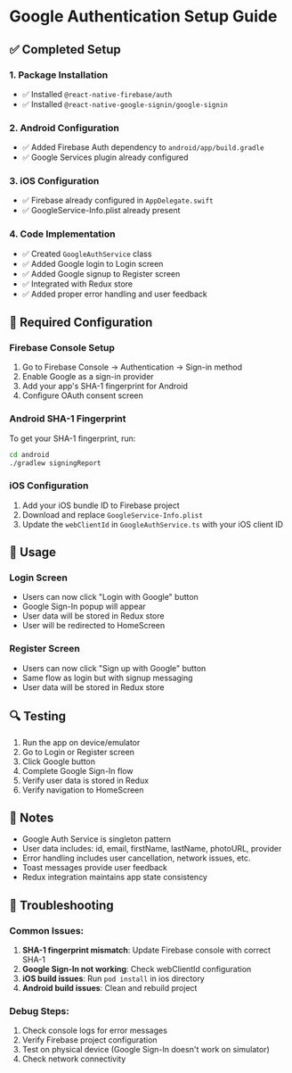# Google Authentication Setup Guide

## ✅ Completed Setup

### 1. Package Installation
- ✅ Installed `@react-native-firebase/auth`
- ✅ Installed `@react-native-google-signin/google-signin`

### 2. Android Configuration
- ✅ Added Firebase Auth dependency to `android/app/build.gradle`
- ✅ Google Services plugin already configured

### 3. iOS Configuration
- ✅ Firebase already configured in `AppDelegate.swift`
- ✅ GoogleService-Info.plist already present

### 4. Code Implementation
- ✅ Created `GoogleAuthService` class
- ✅ Added Google login to Login screen
- ✅ Added Google signup to Register screen
- ✅ Integrated with Redux store
- ✅ Added proper error handling and user feedback

## 🔧 Required Configuration

### Firebase Console Setup
1. Go to Firebase Console → Authentication → Sign-in method
2. Enable Google as a sign-in provider
3. Add your app's SHA-1 fingerprint for Android
4. Configure OAuth consent screen

### Android SHA-1 Fingerprint
To get your SHA-1 fingerprint, run:
```bash
cd android
./gradlew signingReport
```

### iOS Configuration
1. Add your iOS bundle ID to Firebase project
2. Download and replace `GoogleService-Info.plist`
3. Update the `webClientId` in `GoogleAuthService.ts` with your iOS client ID

## 🚀 Usage

### Login Screen
- Users can now click "Login with Google" button
- Google Sign-In popup will appear
- User data will be stored in Redux store
- User will be redirected to HomeScreen

### Register Screen
- Users can now click "Sign up with Google" button
- Same flow as login but with signup messaging
- User data will be stored in Redux store

## 🔍 Testing

1. Run the app on device/emulator
2. Go to Login or Register screen
3. Click Google button
4. Complete Google Sign-In flow
5. Verify user data is stored in Redux
6. Verify navigation to HomeScreen

## 📝 Notes

- Google Auth Service is singleton pattern
- User data includes: id, email, firstName, lastName, photoURL, provider
- Error handling includes user cancellation, network issues, etc.
- Toast messages provide user feedback
- Redux integration maintains app state consistency

## 🐛 Troubleshooting

### Common Issues:
1. **SHA-1 fingerprint mismatch**: Update Firebase console with correct SHA-1
2. **Google Sign-In not working**: Check webClientId configuration
3. **iOS build issues**: Run `pod install` in ios directory
4. **Android build issues**: Clean and rebuild project

### Debug Steps:
1. Check console logs for error messages
2. Verify Firebase project configuration
3. Test on physical device (Google Sign-In doesn't work on simulator)
4. Check network connectivity
